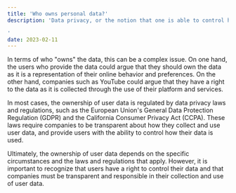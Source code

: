 ```yaml
---
title: 'Who owns personal data?'
description: 'Data privacy, or the notion that one is able to control how one’s data is collected and used, has become hot-topic in our information age. This topic concerns the rights of the individual in light of how one’s data is collected and then reapplied toward some (often) unknown purpose.

'
date: 2023-02-11
---
```


In terms of who "owns" the data, this can be a complex issue. On one hand, the users who provide the data could argue that they should own the data as it is a representation of their online behavior and preferences. On the other hand, companies such as YouTube could argue that they have a right to the data as it is collected through the use of their platform and services.

In most cases, the ownership of user data is regulated by data privacy laws and regulations, such as the European Union's General Data Protection Regulation (GDPR) and the California Consumer Privacy Act (CCPA). These laws require companies to be transparent about how they collect and use user data, and provide users with the ability to control how their data is used.

Ultimately, the ownership of user data depends on the specific circumstances and the laws and regulations that apply. However, it is important to recognize that users have a right to control their data and that companies must be transparent and responsible in their collection and use of user data.
